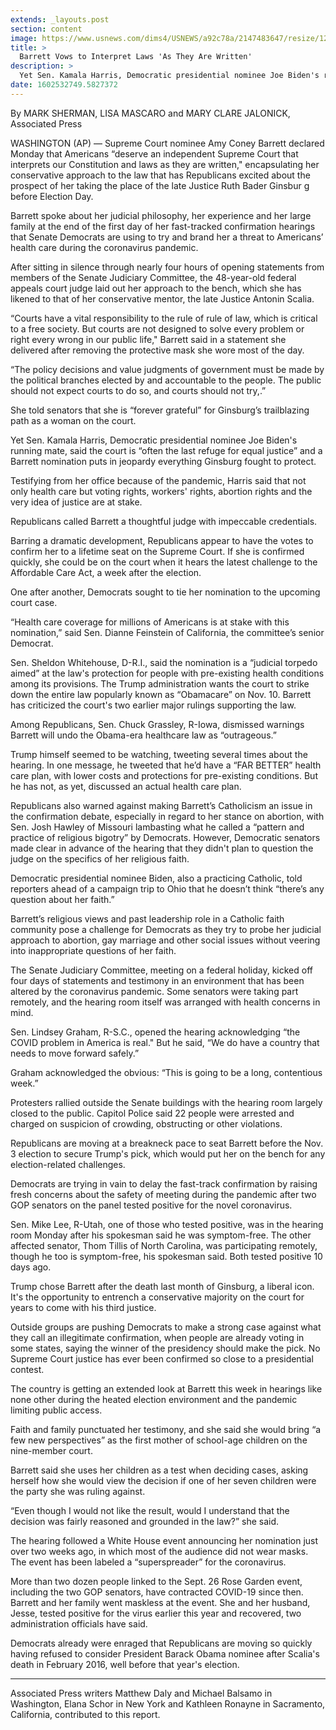 ```yaml
--- 
extends: _layouts.post 
section: content 
image: https://www.usnews.com/dims4/USNEWS/a92c78a/2147483647/resize/1200x%3E/quality/85/?url=http%3A%2F%2Fmedia.beam.usnews.com%2Ffa%2Fc011b8554dda848fe7e5a86dc3ed69%2Fmedia%3A24affb0505e74a47aaf07d1dc9e85a68Supreme_Court_Barrett_60392.jpg 
title: > 
  Barrett Vows to Interpret Laws 'As They Are Written' 
description: > 
  Yet Sen. Kamala Harris, Democratic presidential nominee Joe Biden's running mate, said the court is “often the last refuge for equal justice” and a Barrett nomination puts in jeopardy everything Ginsburg fought to protect.“Health care coverage for millions of Americans is at stake with this nomination,” said Sen. Dianne Feinstein of California, the committee’s senior Democrat.In one message, he tweeted that he’d have a “FAR BETTER” health care plan, with lower costs and protections for pre-existing conditions.But he has not, as yet, discussed an actual health care plan.No Supreme Court justice has ever been confirmed so close to a presidential contest. 
date: 1602532749.5827372 
--- 
```

By MARK SHERMAN, LISA MASCARO and MARY CLARE JALONICK, Associated Press

WASHINGTON (AP) — Supreme Court nominee Amy Coney Barrett declared Monday that Americans “deserve an independent Supreme Court that interprets our Constitution and laws as they are written," encapsulating her conservative approach to the law that has Republicans excited about the prospect of her taking the place of the late Justice Ruth Bader Ginsbur g before Election Day.

Barrett spoke about her judicial philosophy, her experience and her large family at the end of the first day of her fast-tracked confirmation hearings that Senate Democrats are using to try and brand her a threat to Americans’ health care during the coronavirus pandemic.

After sitting in silence through nearly four hours of opening statements from members of the Senate Judiciary Committee, the 48-year-old federal appeals court judge laid out her approach to the bench, which she has likened to that of her conservative mentor, the late Justice Antonin Scalia.

“Courts have a vital responsibility to the rule of rule of law, which is critical to a free society. But courts are not designed to solve every problem or right every wrong in our public life," Barrett said in a statement she delivered after removing the protective mask she wore most of the day.

“The policy decisions and value judgments of government must be made by the political branches elected by and accountable to the people. The public should not expect courts to do so, and courts should not try,.”

She told senators that she is “forever grateful” for Ginsburg’s trailblazing path as a woman on the court.

Yet Sen. Kamala Harris, Democratic presidential nominee Joe Biden's running mate, said the court is “often the last refuge for equal justice” and a Barrett nomination puts in jeopardy everything Ginsburg fought to protect.

Testifying from her office because of the pandemic, Harris said that not only health care but voting rights, workers' rights, abortion rights and the very idea of justice are at stake.

Republicans called Barrett a thoughtful judge with impeccable credentials.

Barring a dramatic development, Republicans appear to have the votes to confirm her to a lifetime seat on the Supreme Court. If she is confirmed quickly, she could be on the court when it hears the latest challenge to the Affordable Care Act, a week after the election.

One after another, Democrats sought to tie her nomination to the upcoming court case.

“Health care coverage for millions of Americans is at stake with this nomination,” said Sen. Dianne Feinstein of California, the committee’s senior Democrat.

Sen. Sheldon Whitehouse, D-R.I., said the nomination is a “judicial torpedo aimed” at the law's protection for people with pre-existing health conditions among its provisions. The Trump administration wants the court to strike down the entire law popularly known as “Obamacare” on Nov. 10. Barrett has criticized the court's two earlier major rulings supporting the law.

Among Republicans, Sen. Chuck Grassley, R-Iowa, dismissed warnings Barrett will undo the Obama-era healthcare law as “outrageous.”

Trump himself seemed to be watching, tweeting several times about the hearing. In one message, he tweeted that he’d have a “FAR BETTER” health care plan, with lower costs and protections for pre-existing conditions. But he has not, as yet, discussed an actual health care plan.

Republicans also warned against making Barrett’s Catholicism an issue in the confirmation debate, especially in regard to her stance on abortion, with Sen. Josh Hawley of Missouri lambasting what he called a “pattern and practice of religious bigotry” by Democrats. However, Democratic senators made clear in advance of the hearing that they didn't plan to question the judge on the specifics of her religious faith.

Democratic presidential nominee Biden, also a practicing Catholic, told reporters ahead of a campaign trip to Ohio that he doesn’t think “there’s any question about her faith.”

Barrett’s religious views and past leadership role in a Catholic faith community pose a challenge for Democrats as they try to probe her judicial approach to abortion, gay marriage and other social issues without veering into inappropriate questions of her faith.

The Senate Judiciary Committee, meeting on a federal holiday, kicked off four days of statements and testimony in an environment that has been altered by the coronavirus pandemic. Some senators were taking part remotely, and the hearing room itself was arranged with health concerns in mind.

Sen. Lindsey Graham, R-S.C., opened the hearing acknowledging “the COVID problem in America is real." But he said, “We do have a country that needs to move forward safely.”

Graham acknowledged the obvious: “This is going to be a long, contentious week.”

Protesters rallied outside the Senate buildings with the hearing room largely closed to the public. Capitol Police said 22 people were arrested and charged on suspicion of crowding, obstructing or other violations.

Republicans are moving at a breakneck pace to seat Barrett before the Nov. 3 election to secure Trump's pick, which would put her on the bench for any election-related challenges.

Democrats are trying in vain to delay the fast-track confirmation by raising fresh concerns about the safety of meeting during the pandemic after two GOP senators on the panel tested positive for the novel coronavirus.

Sen. Mike Lee, R-Utah, one of those who tested positive, was in the hearing room Monday after his spokesman said he was symptom-free. The other affected senator, Thom Tillis of North Carolina, was participating remotely, though he too is symptom-free, his spokesman said. Both tested positive 10 days ago.

Trump chose Barrett after the death last month of Ginsburg, a liberal icon. It's the opportunity to entrench a conservative majority on the court for years to come with his third justice.

Outside groups are pushing Democrats to make a strong case against what they call an illegitimate confirmation, when people are already voting in some states, saying the winner of the presidency should make the pick. No Supreme Court justice has ever been confirmed so close to a presidential contest.

The country is getting an extended look at Barrett this week in hearings like none other during the heated election environment and the pandemic limiting public access.

Faith and family punctuated her testimony, and she said she would bring “a few new perspectives” as the first mother of school-age children on the nine-member court.

Barrett said she uses her children as a test when deciding cases, asking herself how she would view the decision if one of her seven children were the party she was ruling against.

“Even though I would not like the result, would I understand that the decision was fairly reasoned and grounded in the law?” she said.

The hearing followed a White House event announcing her nomination just over two weeks ago, in which most of the audience did not wear masks. The event has been labeled a “superspreader” for the coronavirus.

More than two dozen people linked to the Sept. 26 Rose Garden event, including the two GOP senators, have contracted COVID-19 since then. Barrett and her family went maskless at the event. She and her husband, Jesse, tested positive for the virus earlier this year and recovered, two administration officials have said.

Democrats already were enraged that Republicans are moving so quickly having refused to consider President Barack Obama nominee after Scalia's death in February 2016, well before that year's election.

___

Associated Press writers Matthew Daly and Michael Balsamo in Washington, Elana Schor in New York and Kathleen Ronayne in Sacramento, California, contributed to this report.